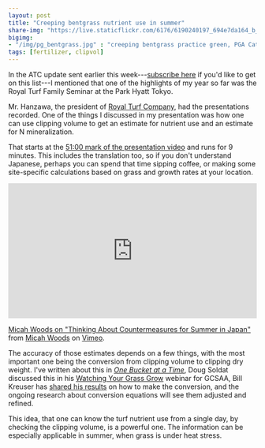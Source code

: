 ```yaml
---
layout: post
title: "Creeping bentgrass nutrient use in summer"
share-img: "https://live.staticflickr.com/6176/6190240197_694e7da164_b_d.jpg"
bigimg:
- "/img/pg_bentgrass.jpg" : "creeping bentgrass practice green, PGA Catalunya"
tags: [fertilizer, clipvol]
---
```


In the ATC update sent earlier this week---[subscribe here](https://www.asianturfgrass.com/lists/) if you'd like to get on this list---I mentioned that one of the highlights of my year so far was the Royal Turf Family Seminar at the Park Hyatt Tokyo.

Mr. Hanzawa, the president of [Royal Turf Company](http://www.royalturf.co.jp/), had the presentations recorded. One of the things I discussed in my presentation was how one can use clipping volume to get an estimate for nutrient use and an estimate for N mineralization.

That starts at the [51:00 mark of the presentation video](https://vimeo.com/328385685#t=51m0s) and runs for 9 minutes. This includes the translation too, so if you don't understand Japanese, perhaps you can spend that time sipping coffee, or making some site-specific calculations based on grass and growth rates at your location.

<div style="padding:54.29% 0 0 0;position:relative;"><iframe src="https://player.vimeo.com/video/328385685#t=51m0s" style="position:absolute;top:0;left:0;width:100%;height:100%;" frameborder="0" allow="autoplay; fullscreen" allowfullscreen></iframe></div><script src="https://player.vimeo.com/api/player.js"></script>
<p><a href="https://vimeo.com/328385685#t=51m0s">Micah Woods on &quot;Thinking About Countermeasures for Summer in Japan&quot;</a> from <a href="https://vimeo.com/micahwoods">Micah Woods</a> on <a href="https://vimeo.com">Vimeo</a>.</p>

The accuracy of those estimates depends on a few things, with the most important one being the conversion from clipping volume to clipping dry weight. I've written about this in [*One Bucket at a Time*](https://www.asianturfgrass.com/buckets/), Doug Soldat discussed this in his [Watching Your Grass Grow](https://gcsaa.interactyx.com/pages/course/portal.aspx?courseid=631) webinar for GCSAA, Bill Kreuser has [shared his results](https://twitter.com/UNLturf/status/1075836344038027265) on how to make the conversion, and the ongoing research about conversion equations will see them adjusted and refined.

This idea, that one can know the turf nutrient use from a single day, by checking the clipping volume, is a powerful one. The information can be especially applicable in summer, when grass is under heat stress.


